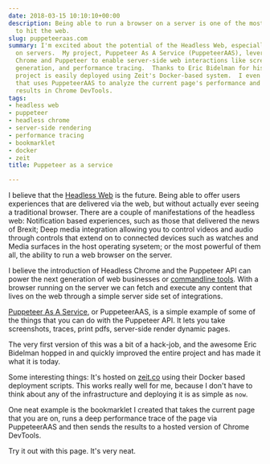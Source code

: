 ```yaml
---
date: 2018-03-15 10:10:10+00:00
description: Being able to run a browser on a server is one of the most powerful things
  to hit the web.
slug: puppeteeraas.com
summary: I'm excited about the potential of the Headless Web, especially running browsers
  on servers.  My project, Puppeteer As A Service (PuppeteerAAS), leverages Headless
  Chrome and Puppeteer to enable server-side web interactions like screenshots, PDF
  generation, and performance tracing.  Thanks to Eric Bidelman for his contributions!  The
  project is easily deployed using Zeit's Docker-based system.  I even created a bookmarklet
  that uses PuppeteerAAS to analyze the current page's performance and display the
  results in Chrome DevTools.
tags:
- headless web
- puppeteer
- headless chrome
- server-side rendering
- performance tracing
- bookmarklet
- docker
- zeit
title: Puppeteer as a service

---
```


I believe that the [Headless Web](/the-headless-web/) is the future. Being able
to offer users experiences that are delivered via the web, but without actually
ever seeing a traditional browser. There are a couple of manifestations of the
headless web: Notification based experiences, such as those that delivered the
news of Brexit; Deep media integration allowing you to control videos and audio
through controls that extend on to connected devices such as watches and Media
surfaces in the host operating sysetem; or the most powerful of them all, the 
ability to run a web browser on the server.

I believe the introduction of Headless Chrome and the Puppeteer API can power
the next generation of web businesses or [commandline tools](/projects/domcurl).
With a browser running on the server we can fetch and execute any content that
lives on the web through a simple server side set of integrations.

[Puppeteer As A Service](https://puppeteeraas.com), or PuppeteerAAS, is a simple
example of some of the things that you can do with the Puppeteer API. It lets
you take screenshots, traces, print pdfs, server-side render dynamic pages.

The very first version of this was a bit of a hack-job, and the awesome Eric
Bidelman hopped in and quickly improved the entire project and has made it what
it is today.

Some interesting things: It's hosted on [zeit.co](https://zeit.co) using their
Docker based deployment scripts. This works really well for me, because I don't
have to think about any of the infrastructure and deploying it is as simple as
`now`.

One neat example is the bookmarklet I created that takes the current page that
you are on, runs a deep performance trace of the page via PuppeteerAAS and then
sends the results to a hosted version of Chrome DevTools.

Try it out with this page. It's very neat.
